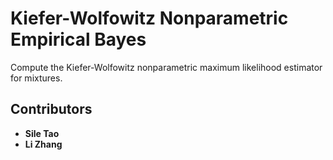 # Kiefer-Wolfowitz Nonparametric Empirical Bayes
Compute the Kiefer-Wolfowitz nonparametric maximum likelihood estimator for mixtures.


## Contributors

* **Sile Tao**
* **Li Zhang**
